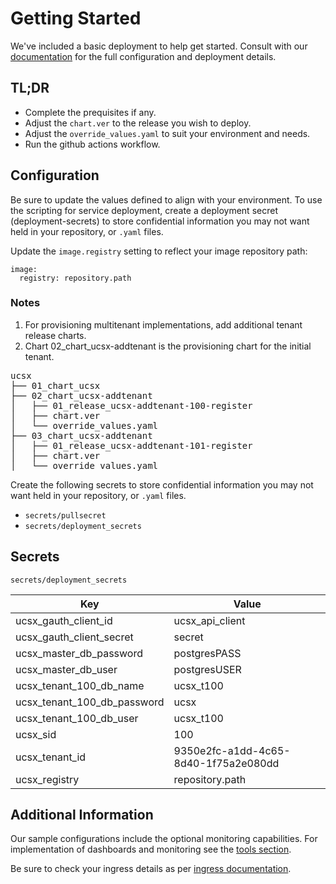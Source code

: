 # Getting Started
We've included a basic deployment to help get started.
Consult with our [documentation](https://all.docs.genesys.com/UCS/Current/UCSPEGuide) for the full configuration and deployment details.

## TL;DR
- Complete the prequisites if any.
- Adjust the `chart.ver` to the release you wish to deploy.
- Adjust the `override_values.yaml` to suit your environment and needs.
- Run the github actions workflow.

## Configuration

Be sure to update the values defined to align with your environment.
To use the scripting for service deployment, create a deployment secret (deployment-secrets) to store confidential information you may not want held in your repository, or `.yaml` files. 

Update the `image.registry` setting to reflect your image repository path:
```
image:
  registry: repository.path
```

### Notes

1. For provisioning multitenant implementations, add additional tenant release charts. 
2. Chart 02_chart_ucsx-addtenant is the provisioning chart for the initial tenant.

<pre>
ucsx
├── 01_chart_ucsx
├── 02_chart_ucsx-addtenant
│   ├── 01_release_ucsx-addtenant-100-register
│   ├── chart.ver
│   └── override_values.yaml
├── 03_chart_ucsx-addtenant
│   ├── 01_release_ucsx-addtenant-101-register
│   ├── chart.ver
│   └── override_values.yaml
</pre>



Create the following secrets to store confidential information you may not want held in your repository, or `.yaml` files. 
- `secrets/pullsecret`
- `secrets/deployment_secrets`

## Secrets 

`secrets/deployment_secrets`


|Key|Value|
|-|-|
ucsx_gauth_client_id| ucsx_api_client
ucsx_gauth_client_secret| secret
ucsx_master_db_password| postgresPASS
ucsx_master_db_user| postgresUSER
ucsx_tenant_100_db_name| ucsx_t100
ucsx_tenant_100_db_password| ucsx
ucsx_tenant_100_db_user| ucsx_t100
ucsx_sid|100
ucsx_tenant_id|9350e2fc-a1dd-4c65-8d40-1f75a2e080dd
ucsx_registry|repository.path

 


## Additional Information

Our sample configurations include the optional monitoring capabilities. For implementation of dashboards and monitoring see the [tools section](/tools).

Be sure to check your ingress details as per [ingress documentation](/doc/ingress.md).
